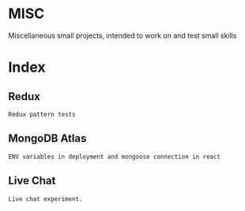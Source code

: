 # MISC
Miscellaneous small projects, intended to work on and test small skills

# Index
## Redux
`Redux pattern tests`
<br>

## MongoDB Atlas
`ENV variables in deployment and mongoose connection in react`
<br>

## Live Chat
`Live chat experiment.`
<br>

##